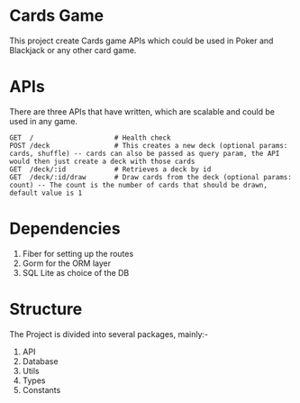 # Cards Game

This project create Cards game APIs which could be used in Poker and Blackjack or any other card game.

# APIs

There are three APIs that have written, which are scalable and could be used in any game.

```
GET  /                    # Health check
POST /deck                # This creates a new deck (optional params: cards, shuffle) -- cards can also be passed as query param, the API would then just create a deck with those cards
GET  /deck/:id            # Retrieves a deck by id
GET  /deck/:id/draw       # Draw cards from the deck (optional params: count) -- The count is the number of cards that should be drawn, default value is 1
```

# Dependencies

1. Fiber for setting up the routes
2. Gorm for the ORM layer
3. SQL Lite as choice of the DB

# Structure

The Project is divided into several packages, mainly:-

1. API
2. Database
3. Utils
4. Types
5. Constants
